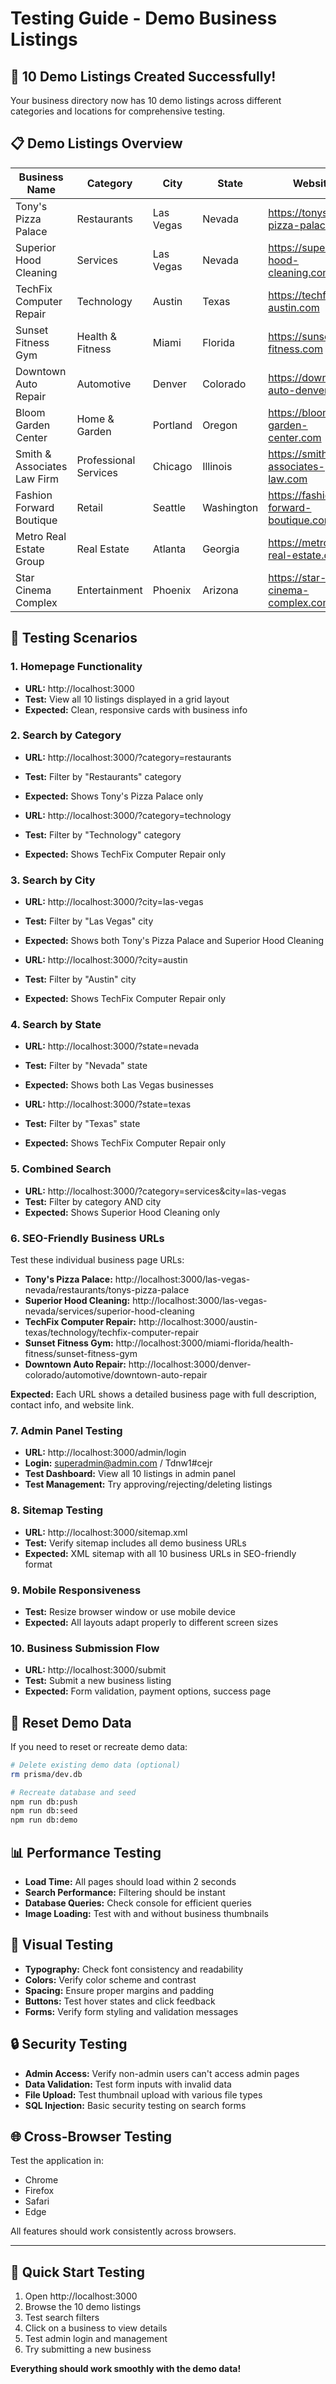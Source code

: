 # Testing Guide - Demo Business Listings

## 🎯 **10 Demo Listings Created Successfully!**

Your business directory now has 10 demo listings across different categories and locations for comprehensive testing.

## 📋 **Demo Listings Overview**

| Business Name | Category | City | State | Website |
|---------------|----------|------|-------|---------|
| Tony's Pizza Palace | Restaurants | Las Vegas | Nevada | https://tonys-pizza-palace.com |
| Superior Hood Cleaning | Services | Las Vegas | Nevada | https://superior-hood-cleaning.com |
| TechFix Computer Repair | Technology | Austin | Texas | https://techfix-austin.com |
| Sunset Fitness Gym | Health & Fitness | Miami | Florida | https://sunset-fitness.com |
| Downtown Auto Repair | Automotive | Denver | Colorado | https://downtown-auto-denver.com |
| Bloom Garden Center | Home & Garden | Portland | Oregon | https://bloom-garden-center.com |
| Smith & Associates Law Firm | Professional Services | Chicago | Illinois | https://smith-associates-law.com |
| Fashion Forward Boutique | Retail | Seattle | Washington | https://fashion-forward-boutique.com |
| Metro Real Estate Group | Real Estate | Atlanta | Georgia | https://metro-real-estate.com |
| Star Cinema Complex | Entertainment | Phoenix | Arizona | https://star-cinema-complex.com |

## 🧪 **Testing Scenarios**

### 1. **Homepage Functionality**
- **URL:** http://localhost:3000
- **Test:** View all 10 listings displayed in a grid layout
- **Expected:** Clean, responsive cards with business info

### 2. **Search by Category**
- **URL:** http://localhost:3000/?category=restaurants
- **Test:** Filter by "Restaurants" category
- **Expected:** Shows Tony's Pizza Palace only

- **URL:** http://localhost:3000/?category=technology
- **Test:** Filter by "Technology" category
- **Expected:** Shows TechFix Computer Repair only

### 3. **Search by City**
- **URL:** http://localhost:3000/?city=las-vegas
- **Test:** Filter by "Las Vegas" city
- **Expected:** Shows both Tony's Pizza Palace and Superior Hood Cleaning

- **URL:** http://localhost:3000/?city=austin
- **Test:** Filter by "Austin" city
- **Expected:** Shows TechFix Computer Repair only

### 4. **Search by State**
- **URL:** http://localhost:3000/?state=nevada
- **Test:** Filter by "Nevada" state
- **Expected:** Shows both Las Vegas businesses

- **URL:** http://localhost:3000/?state=texas
- **Test:** Filter by "Texas" state
- **Expected:** Shows TechFix Computer Repair only

### 5. **Combined Search**
- **URL:** http://localhost:3000/?category=services&city=las-vegas
- **Test:** Filter by category AND city
- **Expected:** Shows Superior Hood Cleaning only

### 6. **SEO-Friendly Business URLs**
Test these individual business page URLs:

- **Tony's Pizza Palace:** http://localhost:3000/las-vegas-nevada/restaurants/tonys-pizza-palace
- **Superior Hood Cleaning:** http://localhost:3000/las-vegas-nevada/services/superior-hood-cleaning
- **TechFix Computer Repair:** http://localhost:3000/austin-texas/technology/techfix-computer-repair
- **Sunset Fitness Gym:** http://localhost:3000/miami-florida/health-fitness/sunset-fitness-gym
- **Downtown Auto Repair:** http://localhost:3000/denver-colorado/automotive/downtown-auto-repair

**Expected:** Each URL shows a detailed business page with full description, contact info, and website link.

### 7. **Admin Panel Testing**
- **URL:** http://localhost:3000/admin/login
- **Login:** superadmin@admin.com / Tdnw1#cejr
- **Test Dashboard:** View all 10 listings in admin panel
- **Test Management:** Try approving/rejecting/deleting listings

### 8. **Sitemap Testing**
- **URL:** http://localhost:3000/sitemap.xml
- **Test:** Verify sitemap includes all demo business URLs
- **Expected:** XML sitemap with all 10 business URLs in SEO-friendly format

### 9. **Mobile Responsiveness**
- **Test:** Resize browser window or use mobile device
- **Expected:** All layouts adapt properly to different screen sizes

### 10. **Business Submission Flow**
- **URL:** http://localhost:3000/submit
- **Test:** Submit a new business listing
- **Expected:** Form validation, payment options, success page

## 🔄 **Reset Demo Data**

If you need to reset or recreate demo data:

```bash
# Delete existing demo data (optional)
rm prisma/dev.db

# Recreate database and seed
npm run db:push
npm run db:seed
npm run db:demo
```

## 📊 **Performance Testing**

- **Load Time:** All pages should load within 2 seconds
- **Search Performance:** Filtering should be instant
- **Database Queries:** Check console for efficient queries
- **Image Loading:** Test with and without business thumbnails

## 🎨 **Visual Testing**

- **Typography:** Check font consistency and readability
- **Colors:** Verify color scheme and contrast
- **Spacing:** Ensure proper margins and padding
- **Buttons:** Test hover states and click feedback
- **Forms:** Verify form styling and validation messages

## 🔒 **Security Testing**

- **Admin Access:** Verify non-admin users can't access admin pages
- **Data Validation:** Test form inputs with invalid data
- **File Upload:** Test thumbnail upload with various file types
- **SQL Injection:** Basic security testing on search forms

## 🌐 **Cross-Browser Testing**

Test the application in:
- Chrome
- Firefox
- Safari
- Edge

All features should work consistently across browsers.

---

## 🚀 **Quick Start Testing**

1. Open http://localhost:3000
2. Browse the 10 demo listings
3. Test search filters
4. Click on a business to view details
5. Test admin login and management
6. Try submitting a new business

**Everything should work smoothly with the demo data!**